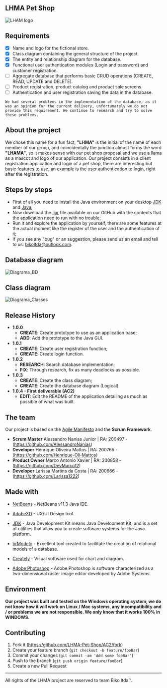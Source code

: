 ## LHMA Pet Shop

![LHAM logo](https://user-images.githubusercontent.com/63882166/97498786-8cc69c00-194b-11eb-8768-b529cb6742dd.png)

## Requirements

- [x] Name and logo for the fictional store. 
- [x] Class diagram containing the general structure of the project.
- [x] The entity and relationship diagram for the database.
- [x] Functional user authentication modules (Login and password) and customer registration.
- [ ] Aggregate database that performs basic CRUD operations (CREATE, READ, UPDATE and DELETE).
- [ ] Product registration, product catalog and product sale screens.
- [ ] Authentication and user registration saving the data in the database.

```
We had several problems in the implementation of the database, as it was an opinion for the current delivery, unfortunately we do not provide this requirement. We continue to research and try to solve these problems.
```

## About the project

We chose this name for a fun fact, <b>"LHMA"</b> is the initial of the name of each member of our group, and coincidentally the junction almost forms the word <b>"LHAMA"</b>, so it makes sense with our pet shop proposal and we use a llama as a mascot and logo of our application.
Our project consists in a client registration application and login of a pet shop, there are interesting but basic features to use, an example is the user authentication to login, right after the registration.

## Steps by steps

* First of all you need to install the Java environment on your desktop [JDK](https://www.oracle.com/br/java/technologies/javase/javase-jdk8-downloads.html) and [Java](https://www.java.com/pt-BR/);
* Now download the [.jar](https://github.com/LHMA-Pet-Shop/AC2/tree/main/dist) file available on our GitHub with the contents that the application need to run with no trouble;
* Run it and explore the application by yourself, there are some features at the actual moment like the register of the user and the authentication of it;
* If you see any "bug" or an suggestion, please send us an email and tell to us: bikoltda@outlook.com.

## Database diagram

![Diagrama_BD](https://user-images.githubusercontent.com/63882166/97508885-7c202100-195f-11eb-931f-46a064a144a2.png)

## Class diagram

![Diagrama_Classes](https://user-images.githubusercontent.com/63882166/97509830-15503700-1962-11eb-8885-e1834070925a.png)

## Release History

* <b>1.0.0</b>
    * **CREATE**: Create prototype to use as an application base;
    * **ADD**: Add the prototype to the Java GUI.
* <b>1.0.1</b>
    * **CREATE**: Create user registration function;
    * **CREATE**: Create login function.
* <b>1.0.2</b>
    * **RESEARCH**: Search database implementation;
    * **FIX**: Through research, fix as many deadlocks as possible.
* <b>1.0.3</b>
    * **CREATE**: Create the class diagram;
    * **CREATE**: Create the database diagram (Logical).
* <b>1.0.4 - First deliverable (AC2)</b>
    * **EDIT**: Edit the README of the application detailing as much as possible of what was built.

## The team

Our project is based on the [Agile Manifesto](https://agilemanifesto.org) and the <b>Scrum Framework</b>.

* <b>Scrum Master</b> Alessandro Nanias Junior | RA: 200497 - (https://github.com/AlessandroNanias)
* <b>Developer</b> Henrique Oliveira Mattos | RA: 200765 - (https://github.com/Henrique-Oli-Mattos)
* <b>Product Owner</b> Marco Antonio Xavier | RA: 200858 - (https://github.com/DevMarco12)
* <b>Developer</b> Larissa Martins da Costa | RA: 200666 - (https://github.com/Larissa1222)

## Made with
* [NetBeans](https://netbeans.org/) - NetBeans v11.3 Java IDE.
* [AdobeXD](https://www.adobe.com/br/products/xd.html) - UX/UI Design tool.
* [JDK](https://www.oracle.com/br/java/technologies/javase/javase-jdk8-downloads.html) - Java Development Kit means Java Development Kit, and is a set of utilities that allow you to create software systems for the Java platform.

* [brModelo](https://sourceforge.net/projects/brmodelo/) - Excellent tool created to facilitate the creation of relational models of a database.
* [Creately](https://creately.com/) - Visual software used for chart and diagram.
* [Adobe Photoshop](https://www.adobe.com/br/products/photoshop.html) - Adobe Photoshop is software characterized as a two-dimensional raster image editor developed by Adobe Systems.

## Environment

<b>Our project was built and tested on the Windows operating system, we do not know how it will work on Linux / Mac systems, any incompatibility and / or problems we are not responsible. We only know that it works 100% in WINDOWS.</b>
   
## Contributing

1. Fork it (<https://github.com/LHMA-Pet-Shop/AC2/fork>)
2. Create your feature branch (`git checkout -b feature/fooBar`)
3. Commit your changes (`git commit -am 'Add some fooBar'`)
4. Push to the branch (`git push origin feature/fooBar`)
5. Create a new Pull Request

---------------------------------------------------------------------------------------------------------------------------------------------------------------------------------

All rights of the LHMA project are reserved to team Biko ltda™.
